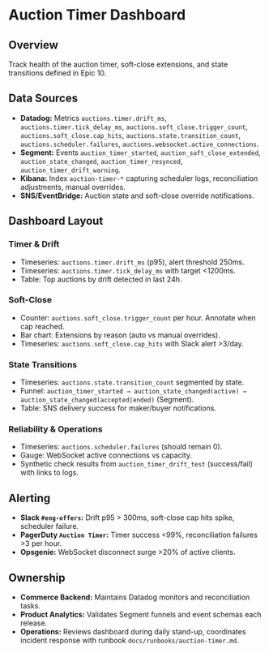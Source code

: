 # Auction Timer Dashboard

## Overview
Track health of the auction timer, soft-close extensions, and state transitions defined in Epic 10.

## Data Sources
- **Datadog:** Metrics `auctions.timer.drift_ms`, `auctions.timer.tick_delay_ms`, `auctions.soft_close.trigger_count`, `auctions.soft_close.cap_hits`, `auctions.state.transition_count`, `auctions.scheduler.failures`, `auctions.websocket.active_connections`.
- **Segment:** Events `auction_timer_started`, `auction_soft_close_extended`, `auction_state_changed`, `auction_timer_resynced`, `auction_timer_drift_warning`.
- **Kibana:** Index `auction-timer-*` capturing scheduler logs, reconciliation adjustments, manual overrides.
- **SNS/EventBridge:** Auction state and soft-close override notifications.

## Dashboard Layout
### Timer & Drift
- Timeseries: `auctions.timer.drift_ms` (p95), alert threshold 250ms.
- Timeseries: `auctions.timer.tick_delay_ms` with target <1200ms.
- Table: Top auctions by drift detected in last 24h.

### Soft-Close
- Counter: `auctions.soft_close.trigger_count` per hour. Annotate when cap reached.
- Bar chart: Extensions by reason (auto vs manual overrides).
- Timeseries: `auctions.soft_close.cap_hits` with Slack alert >3/day.

### State Transitions
- Timeseries: `auctions.state.transition_count` segmented by state.
- Funnel: `auction_timer_started → auction_state_changed(active) → auction_state_changed(accepted|ended)` (Segment).
- Table: SNS delivery success for maker/buyer notifications.

### Reliability & Operations
- Timeseries: `auctions.scheduler.failures` (should remain 0).
- Gauge: WebSocket active connections vs capacity.
- Synthetic check results from `auction_timer_drift_test` (success/fail) with links to logs.

## Alerting
- **Slack `#eng-offers`:** Drift p95 > 300ms, soft-close cap hits spike, scheduler failure.
- **PagerDuty `Auction Timer`:** Timer success <99%, reconciliation failures >3 per hour.
- **Opsgenie:** WebSocket disconnect surge >20% of active clients.

## Ownership
- **Commerce Backend:** Maintains Datadog monitors and reconciliation tasks.
- **Product Analytics:** Validates Segment funnels and event schemas each release.
- **Operations:** Reviews dashboard during daily stand-up, coordinates incident response with runbook `docs/runbooks/auction-timer.md`.
